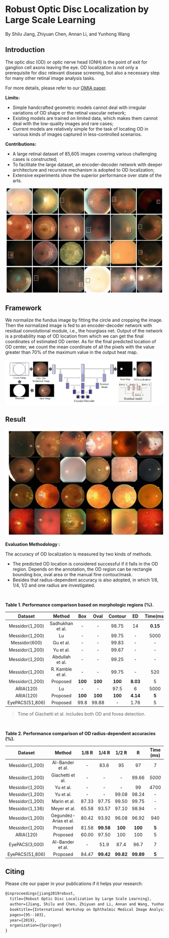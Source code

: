 # Robust Optic Disc Localization by Large Scale Learning

By Shilu Jiang, Zhiyuan Chen, Annan Li, and Yunhong Wang

## Introduction

The optic disc (OD) or optic nerve head (ONH) is the point of exit for ganglion cell axons leaving the eye. OD localization is not only a prerequisite for disc relevant disease screening, but also a necessary step for many other retinal image analysis tasks.

For more details, please refer to our [OMIA paper](https://link.springer.com/chapter/10.1007/978-3-030-32956-3_12).

**Limits:**
+ Simple handcrafted geometric models cannot deal with irregular variations of OD shape or the retinal vascular network; 
+ Existing models are trained on limited data, which makes them cannot deal with the low-quality images and rare cases; 
+ Current models are relatively simple for the task of locating OD in various kinds of images captured in less-controlled scenarios.

**Contributions:**
+ A large retinal dataset of 85,605 images covering various challenging cases is constructed; 
+ To facilitate the large dataset, an encoder-decoder network with deeper architecture and recursive mechanism is adopted to OD localization; 
+ Extensive experiments show the superior performance over state of the arts.

![avatar](1.png)

## Framework
We normalize the fundus image by fitting the circle and cropping the image.
Then the normalized image is fed to an encoder-decoder network with residual convolutional module, i.e., the hourglass net. 
Output of the network is a probability map of OD location from which we can get the final coordinates of estimated OD center. 
As for the final predicted location of OD center, we count the mean coordinate of all the pixels with the value greater than 70% of the maximum value in the output heat map.

![avatar](pipeline.png)

## Result

![avatar](result1.png)

**Evaluation Methodology :**

The accuracy of OD localization is measured by two kinds of methods. 

+ The predicted OD location is considered successful if it falls in the OD region. Depends on the annotation, the OD region can be rectangle bounding box, oval area or the manual fine contour/mask. 
+ Besides that radius-dependent accuracy is also adopted, in which 1/8, 1/4, 1/2 and one radius are investigated. 

<br/>

**Table 1. Performance comparison based on morphologic regions (%).**

|     Dataset     |      Method      |   Box   |   Oval  | Contour |    ED    | Time(ms) |
|:---------------:|:----------------:|:-------:|:-------:|:-------:|:--------:|:--------:|
| Messidor(1,200) | Sadhukhan et al. |    -    |    -    |  98.75  |    14    | **0.15** |
| Messidor(1,200) |        Lu        |    -    |    -    |  99.75  |     -    |   5000   |
|  Messidor(600)  |     Gu et al.    |    -    |    -    |  99.83  |     -    |     -    |
| Messidor(1,200) |     Yu et al.    |    -    |    -    |  99.67  |     -    |     -    |
| Messidor(1,200) |  Abdullah et al. |    -    |    -    |  99.25  |     -    |     -    |
| Messidor(1,200) | R. Kamble et al. |    -    |    -    |  99.75  |     -    |    520   |
| Messidor(1,200) |     Proposed     | **100** | **100** | **100** | **8.03** |     5    |
|    ARIA(120)    |        Lu        |    -    |    -    |   97.5  |     6    |   5000   |
|    ARIA(120)    |     Proposed     | **100** | **100** | **100** | **4.14** |   **5**  |
| EyePACS(51,806) |     Proposed     |   99.8  |  99.88  |    -    |   1.76   |     5    |

> Time of Giachetti et al. includes both OD and fovea detection.

<br/>

**Table 2. Performance comparison of OD radius-dependent accuracies (%).**

|     Dataset     |         Method        | 1/8 R |   1/4 R   |   1/2 R   |     R     | Time (ms) |
|:---------------:|:---------------------:|:-----:|:---------:|:---------:|:---------:|:---------:|
| Messidor(1,200) |    Al-Bander et al.   |   -   |    83.6   |     95    |     97    |     7     |
| Messidor(1,200) |    Giachetti et al.   |   -   |     -     |     -     |   99.66   |   *5000*  |
| Messidor(1,200) |       Yu et al.       |   -   |     -     |     -     |     99    |    4700   |
| Messidor(1,200) |       Yu et al.       |   -   |     -     |   99.08   |   98.24   |     -     |
| Messidor(1,200) |      Marin et al.     | 87.33 |   97.75   |   99.50   |   99.75   |     -     |
| Messidor(1,136) |      Meyer et al.     | 65.58 |   93.57   |   97.10   |   98.94   |     -     |
| Messidor(1,200) | Gegundez-Arias et al. | 80.42 |   93.92   |   96.08   |   96.92   |    940    |
| Messidor(1,200) |        Proposed       | 81.58 | **99.58** |  **100**  |  **100**  |   **5**   |
|    ARIA(120)    |        Proposed       | 60.00 |   97.50   |    100    |    100    |     5     |
|  EyePACS(3,000) |    Al-Bander et al.   |   -   |    51.9   |    87.4   |    96.7   |     7     |
| EyePACS(51,806) |        Proposed       | 84.47 | **99.42** | **99.82** | **99.89** |   **5**   |

## Citing 
Please cite our paper in your publications if it helps your research:

```tex
@inproceedings{jiang2019robust,
  title={Robust Optic Disc Localization by Large Scale Learning},
  author={Jiang, Shilu and Chen, Zhiyuan and Li, Annan and Wang, Yunhong},
  booktitle={International Workshop on Ophthalmic Medical Image Analysis},
  pages={95--103},
  year={2019},
  organization={Springer}
}
```

